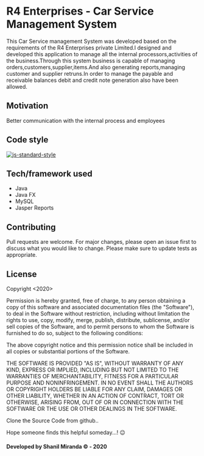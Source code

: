 # R4 Enterprises - Car Service Management System

This Car Service management System was developed based on the requirements of the R4 Enterprises private Limited.I designed and developed this application to manage all the internal processors,activities of the business.Through this system business is capable of managing orders,customers,supplier,items.And also generating reports,managing customer and supplier retruns.In order to manage the payable and receivable balances debit and credit note generation also have been allowed.

## Motivation

Better communication with the internal process and employees

## Code style
[![js-standard-style](https://img.shields.io/azure-devops/coverage/swellaby/opensource/25.svg)](https://google.com)
 

## Tech/framework used
* Java
* Java FX
* MySQL
* Jasper Reports


## Contributing
Pull requests are welcome. For major changes, please open an issue first to discuss what you would like to change.
Please make sure to update tests as appropriate.

## License
Copyright <2020> <ShanilMiranda>

Permission is hereby granted, free of charge, to any person obtaining a copy of this software and associated documentation files (the "Software"), to deal in the Software without restriction, including without limitation the rights to use, copy, modify, merge, publish, distribute, sublicense, and/or sell copies of the Software, and to permit persons to whom the Software is furnished to do so, subject to the following conditions:

The above copyright notice and this permission notice shall be included in all copies or substantial portions of the Software.

THE SOFTWARE IS PROVIDED "AS IS", WITHOUT WARRANTY OF ANY KIND, EXPRESS OR IMPLIED, INCLUDING BUT NOT LIMITED TO THE WARRANTIES OF MERCHANTABILITY, FITNESS FOR A PARTICULAR PURPOSE AND NONINFRINGEMENT. IN NO EVENT SHALL THE AUTHORS OR COPYRIGHT HOLDERS BE LIABLE FOR ANY CLAIM, DAMAGES OR OTHER LIABILITY, WHETHER IN AN ACTION OF CONTRACT, TORT OR OTHERWISE, ARISING FROM, OUT OF OR IN CONNECTION WITH THE SOFTWARE OR THE USE OR OTHER DEALINGS IN THE SOFTWARE.


Clone the Source Code from github..

Hope someone finds this helpful someday...! :wink:

#### Developed by Shanil Miranda © - 2020
